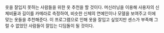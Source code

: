옷을 잘입지 못하는 사람들을 위한 옷 추천을 할 것이다.
머신러닝을 이용해 사용자의 신체비율과 길이를 카메라로 측정하여, 비슷한 신체의 연예인이나 모델을 보여주고 이에 맞는 옷들을 추천해준다.
이 프로그램으로 인해 옷을 잘입고 싶었지만 센스가 부족해 그럴 수 없었던 사람들이 잘입는 디딤돌이 될 것이다.

